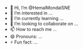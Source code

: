 - 👋 Hi, I’m @HemalMondalSNE
- 👀 I’m interested in ...
- 🌱 I’m currently learning ...
- 💞️ I’m looking to collaborate on ...
- 📫 How to reach me ...
- 😄 Pronouns: ...
- ⚡ Fun fact: ...

<!---
SMCprincipal/SMCprincipal is a ✨ special ✨ repository because its `README.md` (this file) appears on your GitHub profile.
You can click the Preview link to take a look at your changes.
--->
